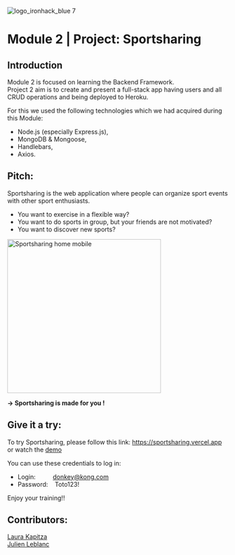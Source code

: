 ![logo_ironhack_blue 7](https://user-images.githubusercontent.com/23629340/40541063-a07a0a8a-601a-11e8-91b5-2f13e4e6b441.png)

# Module 2 | Project: Sportsharing

## Introduction

Module 2 is focused on learning the Backend Framework.</br>
Project 2 aim is to create and present a full-stack app having users and all CRUD operations and being deployed to Heroku.</br>

For this we used the following technologies which we had acquired during this Module: 
- Node.js (especially Express.js),
- MongoDB & Mongoose, 
- Handlebars, 
- Axios.

## Pitch:

Sportsharing is the web application where people can organize sport events with other sport enthusiasts.

- You want to exercise in a flexible way?
- You want to do sports in group, but your friends are not motivated?
- You want to discover new sports?

<img src="https://raw.githubusercontent.com/LauraKapitza/sportsharing/main/public/images/sportsharing_mobil.png" alt="Sportsharing home mobile" width="350"/> 

**→ Sportsharing is made for you !**

## Give it a try:

To try Sportsharing, please follow this link: https://sportsharing.vercel.app or watch the <a href="https://res.cloudinary.com/dwznpgbcd/video/upload/v1629955969/Ironhack-project2:%20Sportsharing/20210825-195657-hvxova07-vfto6xur-s3bs-9duyz1rd-2kaa_QlHVdkAc_iy8jys.mp4">demo</a>

You can use these credentials to log in:

- Login:&nbsp;&nbsp;&nbsp;&nbsp;&nbsp;&nbsp;&nbsp;&nbsp;&nbsp;&nbsp;donkey@kong.com
- Password:&nbsp;&nbsp;&nbsp;&nbsp;Toto123!

Enjoy your training!!

## Contributors:

[Laura Kapitza](https://github.com/LauraKapitza) </br>
[Julien Leblanc](https://github.com/JuLblc)
